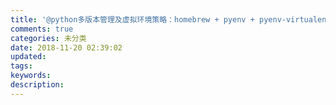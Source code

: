 ```yaml
---
title: '@python多版本管理及虚拟环境策略：homebrew + pyenv + pyenv-virtualenv（macOS Majave）'
comments: true
categories: 未分类
date: 2018-11-20 02:39:02
updated:
tags:
keywords:
description:
---
```



